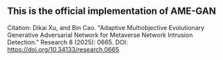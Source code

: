 ## This is the official implementation of AME-GAN
Citation: Dikai Xu, and Bin Cao. "Adaptive Multiobjective Evolutionary Generative Adversarial Network for Metaverse Network Intrusion Detection." Research 8 (2025): 0665.
DOI: https://doi.org/10.34133/research.0665
